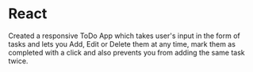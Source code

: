 # React

Created a responsive ToDo App which takes user's input in the form of tasks and lets you Add, Edit or Delete them at any time, mark them as completed with a click and also prevents you from adding the same task twice.
